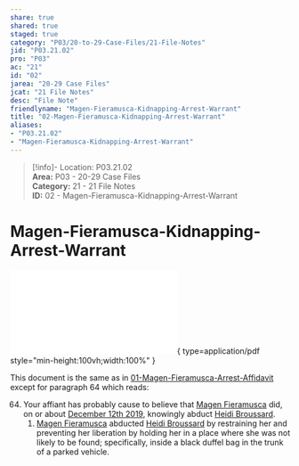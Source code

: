 ```yaml
---  
share: true  
shared: true  
staged: true  
category: "P03/20-to-29-Case-Files/21-File-Notes"  
jid: "P03.21.02"  
pro: "P03"  
ac: "21"  
id: "02"  
jarea: "20-29 Case Files"  
jcat: "21 File Notes"  
desc: "File Note"  
friendlyname: "Magen-Fieramusca-Kidnapping-Arrest-Warrant"  
title: "02-Magen-Fieramusca-Kidnapping-Arrest-Warrant"  
aliases:   
- "P03.21.02"  
- "Magen-Fieramusca-Kidnapping-Arrest-Warrant"  
---  
```

>[!info]- Location: P03.21.02  
>**Area:** P03 - 20-29 Case Files  
>**Category:** 21 - 21 File Notes  
>**ID:** 02 - Magen-Fieramusca-Kidnapping-Arrest-Warrant  
  
# Magen-Fieramusca-Kidnapping-Arrest-Warrant  
  
![04-Magen-Fieramusca-Kidnapping-Arrest-Warrant](../../../assets/attachments/04-Magen-Fieramusca-Kidnapping-Arrest-Warrant.PDF){ type=application/pdf style="min-height:100vh;width:100%" }  
  
This document is the same as in [01-Magen-Fieramusca-Arrest-Affidavit](./02-Magen-Fieramusca-Arrest-Affidavit.md#) except for paragraph 64 which reads:  
  
64. Your affiant has probably cause to believe that [Magen Fieramusca](../../70-to-79-People/72-Suspects-and-People-of-Interest/01-Magen-Rose-Fieramusca.md#) did, on or about [December 12th 2019](../../10-to-19-Case-Dates/12-Crime-Dates/2019-12-12-Thursday-December-12-2019.md#), knowingly abduct [Heidi Broussard](../../70-to-79-People/71-Victims/01-Heidi-Broussard.md#).  
	1. [Magen Fieramusca](../../70-to-79-People/72-Suspects-and-People-of-Interest/01-Magen-Rose-Fieramusca.md#) abducted [Heidi Broussard](../../70-to-79-People/71-Victims/01-Heidi-Broussard.md#.md#) by restraining her and preventing her liberation by holding her in a place where she was not likely to be found; specifically, inside a black duffel bag in the trunk of a parked vehicle.